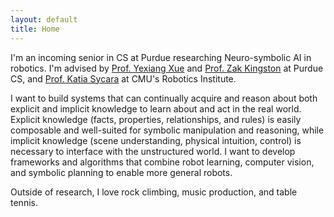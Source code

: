 ```yaml
---
layout: default
title: Home
---
```


I'm an incoming senior in CS at Purdue researching Neuro-symbolic AI in robotics. I'm advised by [Prof. Yexiang Xue](https://www.cs.purdue.edu/homes/yexiang/) and [Prof. Zak Kingston](https://zkingston.com/) at Purdue CS, and [Prof. Katia Sycara](https://www.cs.cmu.edu/~sycara/) at CMU's Robotics Institute.

I want to build systems that can continually acquire and reason about both explicit and implicit knowledge to learn about and act in the real world. Explicit knowledge (facts, properties, relationships, and rules) is easily composable and well-suited for symbolic manipulation and reasoning, while implicit knowledge (scene understanding, physical intuition, control) is necessary to interface with the unstructured world. I want to develop frameworks and algorithms that combine robot learning, computer vision, and symbolic planning to enable more general robots.

Outside of research, I love rock climbing, music production, and table tennis.